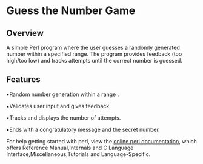 
 <h1>
     Guess the Number Game
 </h1>
  
 <h2>
    Overview
 </h2>
     A simple Perl program where the user guesses a randomly generated number within a specified range. The program provides feedback (too high/too low) and tracks attempts until the correct number is guessed.

  <h2>
      Features
  </h2>

   ▪️Random number generation within a range .
    
   ▪️Validates user input and gives feedback.
    
   ▪️Tracks and displays the number of attempts.
    
   ▪️Ends with a congratulatory message and the secret number.
   
   For help getting started with perl, view the
   <a href="https://perldoc.perl.org/">online perl documentation</a>, which offers Reference Manual,Internals and C Language Interface,Miscellaneous,Tutorials and Language-Specific.
